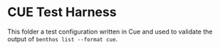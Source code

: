 # CUE Test Harness

This folder a test configuration written in Cue and used to validate the output
of `benthos list --format cue`.

